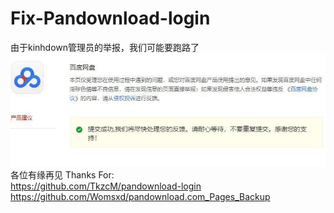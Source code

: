 # Fix-Pandownload-login
由于kinhdown管理员的举报，我们可能要跑路了
![T](https://raw.githubusercontent.com/Admirepowered/cdn/master/img/photo_2020-08-16_21-02-56.jpg)  
各位有缘再见
Thanks For:  
https://github.com/TkzcM/pandownload-login  
https://github.com/Womsxd/pandownload.com_Pages_Backup  
